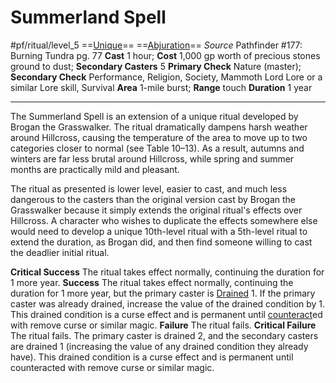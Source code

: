 # Summerland Spell
#pf/ritual/level_5
==[Unique](Unique)== ==[Abjuration](../../../Traits/Abjuration.md)==
*Source* Pathfinder #177: Burning Tundra pg. 77
**Cast** 1 hour; **Cost** 1,000 gp worth of precious stones ground to dust; **Secondary Casters** 5
**Primary Check** Nature (master); **Secondary Check** Performance, Religion, Society, Mammoth Lord Lore or a similar Lore skill, Survival
**Area** 1-mile burst; **Range** touch
**Duration** 1 year

---
The Summerland Spell is an extension of a unique ritual developed by Brogan the Grasswalker. The ritual dramatically dampens harsh weather around Hillcross, causing the temperature of the area to move up to two categories closer to normal (see Table 10–13). As a result, autumns and winters are far less brutal around Hillcross, while spring and summer months are practically mild and pleasant.

The ritual as presented is lower level, easier to cast, and much less dangerous to the casters than the original version cast by Brogan the Grasswalker because it simply extends the original ritual's effects over Hillcross. A character who wishes to duplicate the effects somewhere else would need to develop a unique 10th-level ritual with a 5th-level ritual to extend the duration, as Brogan did, and then find someone willing to cast the deadlier initial ritual.

**Critical Success** The ritual takes effect normally, continuing the duration for 1 more year.
**Success** The ritual takes effect normally, continuing the duration for 1 more year, but the primary caster is [Drained](../../../Conditions/Drained.md) 1. If the primary caster was already drained, increase the value of the drained condition by 1. This drained condition is a curse effect and is permanent until [counteract](../../../Rules/Counteracting.md)ed with remove curse or similar magic.
**Failure** The ritual fails.
**Critical Failure** The ritual fails. The primary caster is drained 2, and the secondary casters are drained 1 (increasing the value of any drained condition they already have). This drained condition is a curse effect and is permanent until counteracted with remove curse or similar magic.